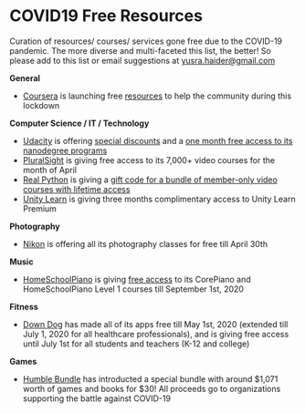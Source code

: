 # COVID19 Free Resources
Curation of resources/ courses/ services gone free due to the COVID-19 pandemic. The more diverse and multi-faceted this list, the better! So please add to this list or email suggestions at yusra.haider@gmail.com

**General**

 - [Coursera](https://www.coursera.org/) is launching free [resources](https://blog.coursera.org/coursera-together-free-online-learning-during-covid-19/) to help the community during this lockdown

**Computer Science / IT / Technology**

 - [Udacity](https://www.udacity.com/) is offering [special discounts](https://blog.udacity.com/2020/04/covid19-onlinelearning-offer.html) and a [one month free access to its nanodegree programs](https://blog.udacity.com/2020/03/one-month-free-on-nanodegrees.html) 
 - [PluralSight](https://www.pluralsight.com/) is giving free access to its 7,000+ video courses for the month of April
 - [Real Python](https://realpython.com/) is giving a [gift code for a bundle of member-only video courses with lifetime access](https://realpython.com/free-courses-march-2020)
 - [Unity Learn](https://learn.unity.com/) is giving three months complimentary access to Unity Learn Premium

**Photography**

 - [Nikon](https://www.nikonevents.com/us/live/nikon-school-online/) is offering all its photography classes for free till April 30th

**Music**
- [HomeSchoolPiano](https://homeschoolpiano.com/) is giving [free access](https://homeschoolpiano.com/give-back/) to its CorePiano and HomeSchoolPiano Level 1 courses till September 1st, 2020

**Fitness**

 - [Down Dog](https://www.downdogapp.com/) has made all of its apps free till May 1st,  2020 (extended till July 1, 2020 for all healthcare professionals), and is giving free access until July 1st for all students and teachers (K-12 and college) 

**Games**

 - [Humble Bundle](https://www.humblebundle.com/) has introducted a special bundle with around $1,071 worth of games and books for $30! All proceeds go to organizations supporting the battle against COVID-19 

